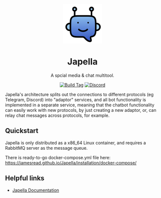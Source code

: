 <div align = "center">
	<img alt = "project logo" src = "logo.png" width = "128" />
	<h1>Japella</h1>
	<p>A spcial media & chat multitool.</p>

[![Build Tag](https://github.com/jamesread/Sicroc/actions/workflows/build-tag.yml/badge.svg)](https://github.com/jamesread/Sicroc/actions/workflows/build-tag.yml)
[![Discord](https://img.shields.io/discord/846737624960860180?label=Discord%20Server)](https://discord.gg/jhYWWpNJ3v)
</div>

Japella's architecture splits out the connections to different protocols (eg Telegram, Discord) into "adaptor" services, and all bot functionality is implemented in a separate service, meaning that the chatbot functionality can easily work with new protocols, by just creating a new adaptor, or, can relay chat messages across protocols, for example.

## Quickstart

Japella is only distributed as a x86_64 Linux container, and requires a RabbitMQ server as the message queue.

There is ready-to-go docker-compose.yml file here: https://jamesread.github.io/Japella/installation/docker-compose/

## Helpful links

* [Japella Documentation](https://jamesread.github.io/Japella/)
